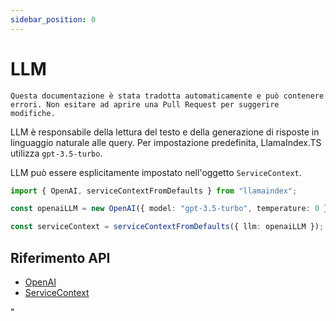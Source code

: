 ```yaml
---
sidebar_position: 0
---
```


# LLM

`Questa documentazione è stata tradotta automaticamente e può contenere errori. Non esitare ad aprire una Pull Request per suggerire modifiche.`

LLM è responsabile della lettura del testo e della generazione di risposte in linguaggio naturale alle query. Per impostazione predefinita, LlamaIndex.TS utilizza `gpt-3.5-turbo`.

LLM può essere esplicitamente impostato nell'oggetto `ServiceContext`.

```typescript
import { OpenAI, serviceContextFromDefaults } from "llamaindex";

const openaiLLM = new OpenAI({ model: "gpt-3.5-turbo", temperature: 0 });

const serviceContext = serviceContextFromDefaults({ llm: openaiLLM });
```

## Riferimento API

- [OpenAI](../../api/classes/OpenAI.md)
- [ServiceContext](../../api/interfaces/ServiceContext.md)

"
